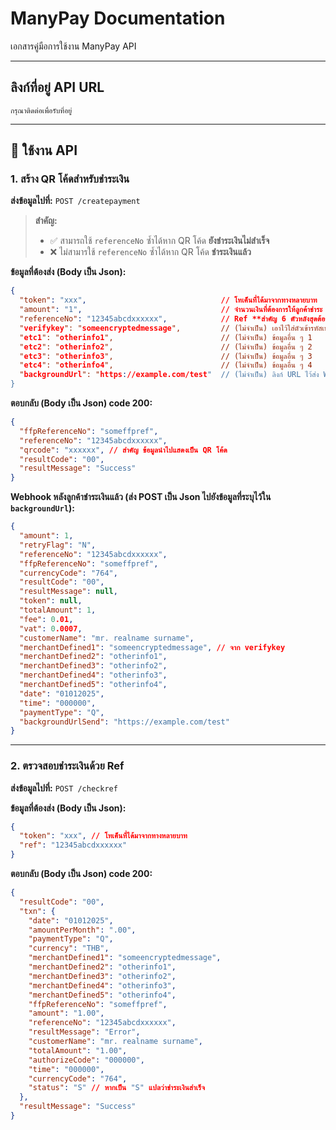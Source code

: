 # ManyPay Documentation

เอกสารคู่มือการใช้งาน ManyPay API

---

## ลิงก์ที่อยู่ API URL

```
กรุณาติดต่อเพื่อรับที่อยู่
```

---

## 📌 ใช้งาน API

### 1. สร้าง QR โค้ดสำหรับชำระเงิน

**ส่งข้อมูลไปที่:** `POST /createpayment`

> **สำคัญ:**
> - ✅ สามารถใช้ `referenceNo` ซ้ำได้หาก QR โค้ด **ยังชำระเงินไม่สำเร็จ**
> - ❌ ไม่สามารใช้ `referenceNo` ซ้ำได้หาก QR โค้ด **ชำระเงินแล้ว**

**ข้อมูลที่ต้องส่ง (Body เป็น Json):**
```json
{
  "token": "xxx",                              // โทเค็นที่ได้มาจากทางหลายบาท
  "amount": "1",                               // จำนวนเงินที่ต้องการให้ลูกค้าชำระ
  "referenceNo": "12345abcdxxxxxx",            // Ref **สำคัญ 6 ตัวหลังสุดต้องระบุตามที่ทางหลายบาทได้แจ้งไว้", ห้ามเกิน 15 ตัวรวมทั้งหมด
  "verifykey": "someencryptedmessage",         // (ไม่จำเป็น) เอาไว้ใส่ตัวเข้ารหัสเพื่อยืนยันข้อมูล Webhook ที่ส่งมา (ทางลูกค้าต้องทำการสร้างระบบยืนยันข้อมูล Webhook เอง), ห้ามเกิน 150 ตัว
  "etc1": "otherinfo1",                        // (ไม่จำเป็น) ข้อมูลอื่น ๆ 1
  "etc2": "otherinfo2",                        // (ไม่จำเป็น) ข้อมูลอื่น ๆ 2
  "etc3": "otherinfo3",                        // (ไม่จำเป็น) ข้อมูลอื่น ๆ 3
  "etc4": "otherinfo4",                        // (ไม่จำเป็น) ข้อมูลอื่น ๆ 4
  "backgroundUrl": "https://example.com/test"  // (ไม่จำเป็น) ลิงก์ URL ไว้ส่ง Webhook, ทางลูกค้าไม่จำเป็นต้องใส่เนื่องจากระบบล็อกลิงก์ไว้แล้ว
}
```

**ตอบกลับ (Body เป็น Json) code 200:**
```json
{
  "ffpReferenceNo": "someffpref",
  "referenceNo": "12345abcdxxxxxx",
  "qrcode": "xxxxxx", // สำคัญ ข้อมูลนำไปแสดงเป็น QR โค้ด
  "resultCode": "00",
  "resultMessage": "Success"
}
```

**Webhook หลังลูกค้าชำระเงินแล้ว (ส่ง POST เป็น Json ไปยังข้อมูลที่ระบุไว้ใน `backgroundUrl`):**
```json
{
  "amount": 1,
  "retryFlag": "N",
  "referenceNo": "12345abcdxxxxxx",
  "ffpReferenceNo": "someffpref",
  "currencyCode": "764",
  "resultCode": "00",
  "resultMessage": null,
  "token": null,
  "totalAmount": 1,
  "fee": 0.01,
  "vat": 0.0007,
  "customerName": "mr. realname surname",
  "merchantDefined1": "someencryptedmessage", // จาก verifykey
  "merchantDefined2": "otherinfo1",
  "merchantDefined3": "otherinfo2",
  "merchantDefined4": "otherinfo3",
  "merchantDefined5": "otherinfo4",
  "date": "01012025",
  "time": "000000",
  "paymentType": "Q",
  "backgroundUrlSend": "https://example.com/test"
}
```

---

### 2. ตรวจสอบชำระเงินด้วย Ref

**ส่งข้อมูลไปที่:** `POST /checkref`

**ข้อมูลที่ต้องส่ง (Body เป็น Json):**
```json
{
  "token": "xxx", // โทเค็นที่ได้มาจากทางหลายบาท
  "ref": "12345abcdxxxxxx"
}
```

**ตอบกลับ (Body เป็น Json) code 200:**
```json
{
  "resultCode": "00",
  "txn": {
    "date": "01012025",
    "amountPerMonth": ".00",
    "paymentType": "Q",
    "currency": "THB",
    "merchantDefined1": "someencryptedmessage",
    "merchantDefined2": "otherinfo1",
    "merchantDefined3": "otherinfo2",
    "merchantDefined4": "otherinfo3",
    "merchantDefined5": "otherinfo4",
    "ffpReferenceNo": "someffpref",
    "amount": "1.00",
    "referenceNo": "12345abcdxxxxxx",
    "resultMessage": "Error",
    "customerName": "mr. realname surname",
    "totalAmount": "1.00",
    "authorizeCode": "000000",
    "time": "000000",
    "currencyCode": "764",
    "status": "S" // หากเป็น "S" แปลว่าชำระเงินสำเร็จ
  },
  "resultMessage": "Success"
}
```